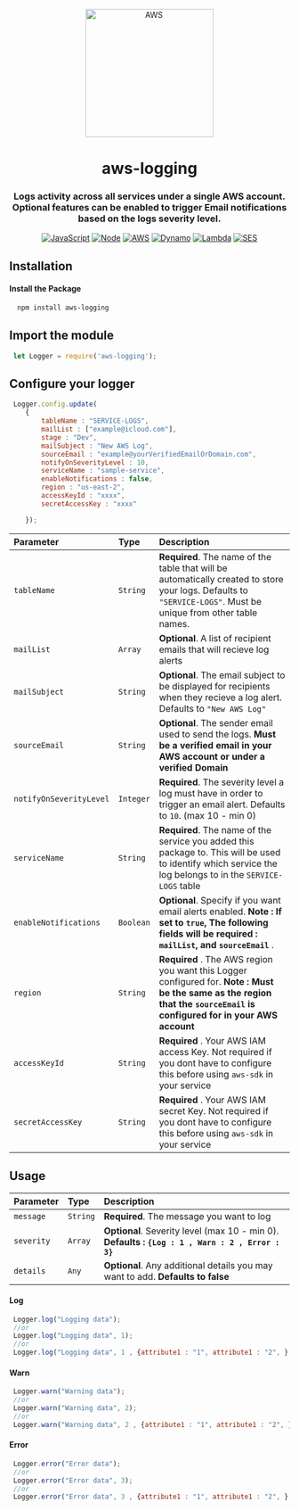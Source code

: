 <p align="center">
    <a href="https://chain.link/" title="chainlink">
        <img  height=230px src="https://pbs.twimg.com/profile_images/1473756532827246593/KRgw2UkV_400x400.jpg" alt="AWS">
    </a>
</p>

<div align="center">

# aws-logging
### Logs activity across all services under a single AWS account. Optional features can be enabled to trigger Email notifications based on the logs severity level.


[![JavaScript](https://img.shields.io/badge/JavaScript-%23FFFF00)](https://img.shields.io/badge/JavaScript-%23FFFF00)    [![Node](https://img.shields.io/badge/NodeJS-v14.0.1-brightgreen)](https://img.shields.io/badge/NodeJS-v14.x.x-brightgreen) 
 [![AWS](https://img.shields.io/badge/AWS-Cloud%20provider-orange)](https://img.shields.io/badge/AWS-Cloud%20provider-orange)
[![Dynamo](https://img.shields.io/badge/DynamoDB-Database-blue)](https://img.shields.io/badge/DynamoDB-Database-blue) [![Lambda](https://img.shields.io/badge/Lambda-service-%20%09%23a26c2f)](https://img.shields.io/badge/Lambda-service-%20%09%23a26c2f)  [![SES](https://img.shields.io/badge/SES-aws--sdk-yellowgreen)](https://img.shields.io/badge/SES-aws--sdk-yellowgreen)
</div>


## Installation
####  Install the Package

```bash
  npm install aws-logging
```

## Import the module

```javascript
 let Logger = require('aws-logging');
```

## Configure your logger

```javascript
 Logger.config.update(
    {
        tableName : "SERVICE-LOGS",  
        mailList : ["example@icloud.com"],
        stage : "Dev",
        mailSubject : "New AWS Log",
        sourceEmail : "example@yourVerifiedEmailOrDomain.com",
        notifyOnSeverityLevel : 10,
        serviceName : "sample-service",
        enableNotifications : false,
        region : "us-east-2",
        accessKeyId : "xxxx",
        secretAccessKey : "xxxx"

    });
```

| Parameter | Type     | Description                       |
| :-------- | :------- | :-------------------------------- |
| `tableName`      | `String`| **Required**. The name of the table that will be automatically created to store your logs. Defaults to `"SERVICE-LOGS"`. Must be unique from other table names. |
| `mailList`       | `Array` | **Optional**. A list of recipient emails that will recieve log alerts |
| `mailSubject`     | `String` | **Optional**. The email subject to be displayed for recipients when they recieve a log alert. Defaults to `"New AWS Log"`  |
| `sourceEmail`     | `String` | **Optional**. The sender email used to send the logs.  **Must be a verified email in your AWS account or under a verified Domain** |
| `notifyOnSeverityLevel`     | `Integer` | **Required**. The severity level a log must have in order to trigger an email alert. Defaults to `10`. (max 10 - min 0) |
| `serviceName`     | `String` | **Required**. The name of the service you added this package to. This will be used to identify which service the log belongs to in the `SERVICE-LOGS` table |
| `enableNotifications`     | `Boolean` | **Optional**. Specify if you want email alerts enabled. **Note : If set to `true`, The following fields will be required : `mailList`, and `sourceEmail`** . |
| `region`     | `String` | **Required** . The AWS region you want this Logger configured for. **Note : Must be the same as the region that the `sourceEmail` is configured for in your AWS account**  |
| `accessKeyId`     | `String` | **Required** . Your AWS IAM access Key. Not required if you dont have to configure this before using `aws-sdk` in your service  |
| `secretAccessKey`     | `String` | **Required** . Your AWS IAM secret Key. Not required if you dont have to configure this before using `aws-sdk` in your service  |


## Usage
| Parameter | Type     | Description                       |
| :-------- | :------- | :-------------------------------- |
| `message`      | `String`| **Required**. The message you want to log |
| `severity`       | `Array` | **Optional**. Severity level (max 10 - min 0). **Defaults : `{Log : 1 , Warn : 2 , Error : 3}`** |
| `details`     | `Any` | **Optional**. Any additional details you may want to add. **Defaults to false**  |

####  Log
```javascript
 Logger.log("Logging data");
 //or
 Logger.log("Logging data", 1);
 //or
 Logger.log("Logging data", 1 , {attribute1 : "1", attribute1 : "2", }); 
```

####  Warn
```javascript
 Logger.warn("Warning data");
 //or
 Logger.warn("Warning data", 2);
 //or
 Logger.warn("Warning data", 2 , {attribute1 : "1", attribute1 : "2", }); 
```

####  Error
```javascript
 Logger.error("Error data");
 //or
 Logger.error("Error data", 3);
 //or
 Logger.error("Error data", 3 , {attribute1 : "1", attribute1 : "2", });  
```

